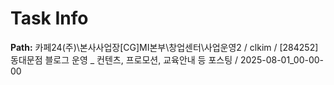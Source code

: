 # Task Info

**Path:** 카페24(주)\본사사업장\[CG]MI본부\창업센터\사업운영2 / clkim / [284252] 동대문점 블로그 운영 _ 컨텐츠, 프로모션, 교육안내 등 포스팅 / 2025-08-01_00-00-00

